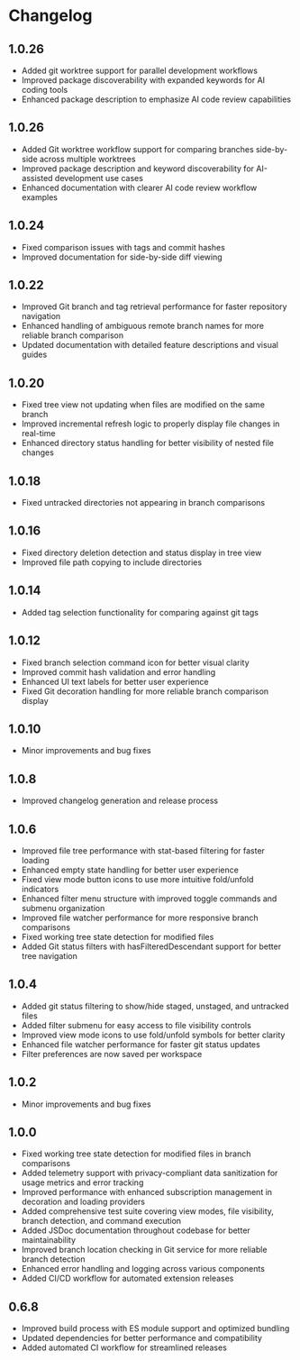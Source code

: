 # Changelog

## 1.0.26

- Added git worktree support for parallel development workflows
- Improved package discoverability with expanded keywords for AI coding tools
- Enhanced package description to emphasize AI code review capabilities

## 1.0.26

- Added Git worktree workflow support for comparing branches side-by-side across multiple worktrees
- Improved package description and keyword discoverability for AI-assisted development use cases
- Enhanced documentation with clearer AI code review workflow examples

## 1.0.24

- Fixed comparison issues with tags and commit hashes
- Improved documentation for side-by-side diff viewing

## 1.0.22

- Improved Git branch and tag retrieval performance for faster repository navigation
- Enhanced handling of ambiguous remote branch names for more reliable branch comparison
- Updated documentation with detailed feature descriptions and visual guides

## 1.0.20

- Fixed tree view not updating when files are modified on the same branch
- Improved incremental refresh logic to properly display file changes in real-time
- Enhanced directory status handling for better visibility of nested file changes

## 1.0.18

- Fixed untracked directories not appearing in branch comparisons

## 1.0.16

- Fixed directory deletion detection and status display in tree view
- Improved file path copying to include directories

## 1.0.14

- Added tag selection functionality for comparing against git tags

## 1.0.12

- Fixed branch selection command icon for better visual clarity
- Improved commit hash validation and error handling
- Enhanced UI text labels for better user experience
- Fixed Git decoration handling for more reliable branch comparison display

## 1.0.10

- Minor improvements and bug fixes

## 1.0.8

- Improved changelog generation and release process

## 1.0.6

- Improved file tree performance with stat-based filtering for faster loading
- Enhanced empty state handling for better user experience
- Fixed view mode button icons to use more intuitive fold/unfold indicators
- Enhanced filter menu structure with improved toggle commands and submenu organization
- Improved file watcher performance for more responsive branch comparisons
- Fixed working tree state detection for modified files
- Added Git status filters with hasFilteredDescendant support for better tree navigation

## 1.0.4

- Added git status filtering to show/hide staged, unstaged, and untracked files
- Added filter submenu for easy access to file visibility controls
- Improved view mode icons to use fold/unfold symbols for better clarity
- Enhanced file watcher performance for faster git status updates
- Filter preferences are now saved per workspace

## 1.0.2

- Minor improvements and bug fixes

## 1.0.0

- Fixed working tree state detection for modified files in branch comparisons
- Added telemetry support with privacy-compliant data sanitization for usage metrics and error tracking
- Improved performance with enhanced subscription management in decoration and loading providers
- Added comprehensive test suite covering view modes, file visibility, branch detection, and command execution
- Added JSDoc documentation throughout codebase for better maintainability
- Improved branch location checking in Git service for more reliable branch detection
- Enhanced error handling and logging across various components
- Added CI/CD workflow for automated extension releases

## 0.6.8

- Improved build process with ES module support and optimized bundling
- Updated dependencies for better performance and compatibility
- Added automated CI workflow for streamlined releases
